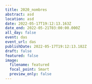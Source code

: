 ```yaml
---
title: 2020_nombres
abstract: asd
location: asd
date: 2022-05-17T19:12:13.163Z
date_end: 2022-05-21T03:00:00.000Z
all_day: false
event: das
event_url: das
publishDate: 2022-05-17T19:12:13.182Z
draft: false
featured: false
image:
  filename: featured
  focal_point: Smart
  preview_only: false
---
```

